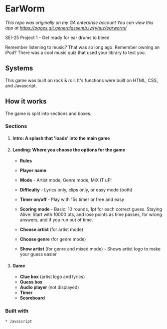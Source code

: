 # EarWorm
*This repo was originally on my GA enterprise account*
*You can view this app at https://pages.git.generalassemb.ly/ryhuz/earworm/*

SEI-25 Project 1 - Get ready for ear drums to bleed

Remember listening to music? That was so long ago.
Remember owning an iPod? There was a cool music quiz that used your library to test you.

## Systems
This game was built on rock & roll. It's functions were built on HTML, CSS, and Javascript.

## How it works
The game is split into sections and boxes.

### Sections
1. #### Intro: A splash that 'loads' into the main game

1. ####  Landing: Where you choose the options for the game
    * **Rules**
    * **Player name**
    * **Mode** - Artist mode, Genre mode, MiX iT uP!
    * **Difficulty** - Lyrics only, clips only, or easy mode (both)
    * **Timer on/off** - Play with 15s timer or free and easy
    * **Scoring mode** - Basic: 10 rounds, 1pt for each correct guess. Staying Alive: Start with 10000 pts, and lose points as time passes, for wrong answers, and if you run out of time.
    
    * **Choose artist** (for artist mode)
    * **Choose genre** (for genre mode)
    * **Show artist** (for genre and mixed mode) - Shows artist logo to make your guess easier
1. #### Game
    * **Clue box** (artist logo and lyrics)
    * **Guess box**
    * **Audio player** (not displayed)
    * **Timer**
    * **Scoreboard**

### Built with
    * Javascript
